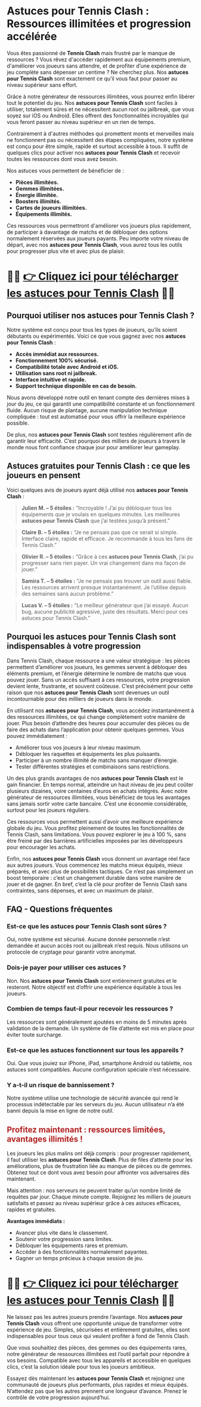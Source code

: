 <h1>Astuces pour Tennis Clash : Ressources illimitées et progression accélérée</h1>

<p>Vous êtes passionné de <strong>Tennis Clash</strong> mais frustré par le manque de ressources ? Vous rêvez d'accéder rapidement aux équipements premium, d'améliorer vos joueurs sans attendre, et de profiter d’une expérience de jeu complète sans dépenser un centime ? Ne cherchez plus. Nos <strong>astuces pour Tennis Clash</strong> sont exactement ce qu’il vous faut pour passer au niveau supérieur sans effort.</p>

<p>Grâce à notre générateur de ressources illimitées, vous pourrez enfin libérer tout le potentiel du jeu. Nos <strong>astuces pour Tennis Clash</strong> sont faciles à utiliser, totalement sûres et ne nécessitent aucun root ou jailbreak, que vous soyez sur iOS ou Android. Elles offrent des fonctionnalités incroyables qui vous feront passer au niveau supérieur en un rien de temps.</p>

<p>Contrairement à d'autres méthodes qui promettent monts et merveilles mais ne fonctionnent pas ou nécessitent des étapes compliquées, notre système est conçu pour être simple, rapide et surtout accessible à tous. Il suffit de quelques clics pour activer nos <strong>astuces pour Tennis Clash</strong> et recevoir toutes les ressources dont vous avez besoin.</p>

<p>Nos astuces vous permettent de bénéficier de :</p>
<ul>
  <li><strong>Pièces illimitées.</strong></li>
  <li><strong>Gemmes illimitées.</strong></li>
  <li><strong>Énergie illimitée.</strong></li>
  <li><strong>Boosters illimités.</strong></li>
  <li><strong>Cartes de joueurs illimitées.</strong></li>
  <li><strong>Équipements illimités.</strong></li>
</ul>

<p>Ces ressources vous permettront d'améliorer vos joueurs plus rapidement, de participer à davantage de matchs et de débloquer des options normalement réservées aux joueurs payants. Peu importe votre niveau de départ, avec nos <strong>astuces pour Tennis Clash</strong>, vous aurez tous les outils pour progresser plus vite et avec plus de plaisir.</p>

# 🔴🔴 **[👉 Cliquez ici pour télécharger les astuces pour Tennis Clash](https://tinyurl.com/PixelNomade)** 🔴🔴

<h2>Pourquoi utiliser nos astuces pour Tennis Clash ?</h2>

<p>Notre système est conçu pour tous les types de joueurs, qu’ils soient débutants ou expérimentés. Voici ce que vous gagnez avec nos <strong>astuces pour Tennis Clash</strong> :</p>
<ul>
  <li><strong>Accès immédiat aux ressources.</strong></li>
  <li><strong>Fonctionnement 100% sécurisé.</strong></li>
  <li><strong>Compatibilité totale avec Android et iOS.</strong></li>
  <li><strong>Utilisation sans root ni jailbreak.</strong></li>
  <li><strong>Interface intuitive et rapide.</strong></li>
  <li><strong>Support technique disponible en cas de besoin.</strong></li>
</ul>

<p>Nous avons développé notre outil en tenant compte des dernières mises à jour du jeu, ce qui garantit une compatibilité constante et un fonctionnement fluide. Aucun risque de plantage, aucune manipulation technique compliquée : tout est automatisé pour vous offrir la meilleure expérience possible.</p>

<p>De plus, nos <strong>astuces pour Tennis Clash</strong> sont testées régulièrement afin de garantir leur efficacité. C’est pourquoi des milliers de joueurs à travers le monde nous font confiance chaque jour pour améliorer leur gameplay.</p>

<h2>Astuces gratuites pour Tennis Clash : ce que les joueurs en pensent</h2>

<p>Voici quelques avis de joueurs ayant déjà utilisé nos <strong>astuces pour Tennis Clash</strong> :</p>

<blockquote>
  <p><strong>Julien M. – 5 étoiles :</strong> “Incroyable ! J’ai pu débloquer tous les équipements que je voulais en quelques minutes. Les meilleures <strong>astuces pour Tennis Clash</strong> que j’ai testées jusqu’à présent.”</p>
</blockquote>

<blockquote>
  <p><strong>Claire B. – 5 étoiles :</strong> “Je ne pensais pas que ce serait si simple. Interface claire, rapide et efficace. Je recommande à tous les fans de Tennis Clash.”</p>
</blockquote>

<blockquote>
  <p><strong>Olivier R. – 5 étoiles :</strong> “Grâce à ces <strong>astuces pour Tennis Clash</strong>, j’ai pu progresser sans rien payer. Un vrai changement dans ma façon de jouer.”</p>
</blockquote>

<blockquote>
  <p><strong>Samira T. – 5 étoiles :</strong> “Je ne pensais pas trouver un outil aussi fiable. Les ressources arrivent presque instantanément. Je l’utilise depuis des semaines sans aucun problème.”</p>
</blockquote>

<blockquote>
  <p><strong>Lucas V. – 5 étoiles :</strong> “Le meilleur générateur que j’ai essayé. Aucun bug, aucune publicité agressive, juste des résultats. Merci pour ces astuces pour Tennis Clash.”</p>
</blockquote>

<h2>Pourquoi les astuces pour Tennis Clash sont indispensables à votre progression</h2>

<p>Dans Tennis Clash, chaque ressource a une valeur stratégique : les pièces permettent d’améliorer vos joueurs, les gemmes servent à débloquer des éléments premium, et l’énergie détermine le nombre de matchs que vous pouvez jouer. Sans un accès suffisant à ces ressources, votre progression devient lente, frustrante, et souvent coûteuse. C’est précisément pour cette raison que nos <strong>astuces pour Tennis Clash</strong> sont devenues un outil incontournable pour des milliers de joueurs dans le monde.</p>

<p>En utilisant nos <strong>astuces pour Tennis Clash</strong>, vous accédez instantanément à des ressources illimitées, ce qui change complètement votre manière de jouer. Plus besoin d’attendre des heures pour accumuler des pièces ou de faire des achats dans l’application pour obtenir quelques gemmes. Vous pouvez immédiatement :</p>
<ul>
  <li>Améliorer tous vos joueurs à leur niveau maximum.</li>
  <li>Débloquer les raquettes et équipements les plus puissants.</li>
  <li>Participer à un nombre illimité de matchs sans manquer d’énergie.</li>
  <li>Tester différentes stratégies et combinaisons sans restrictions.</li>
</ul>

<p>Un des plus grands avantages de nos <strong>astuces pour Tennis Clash</strong> est le gain financier. En temps normal, atteindre un haut niveau de jeu peut coûter plusieurs dizaines, voire centaines d’euros en achats intégrés. Avec notre générateur de ressources illimitées, vous bénéficiez de tous les avantages sans jamais sortir votre carte bancaire. C’est une économie considérable, surtout pour les joueurs réguliers.</p>

<p>Ces ressources vous permettent aussi d’avoir une meilleure expérience globale du jeu. Vous profitez pleinement de toutes les fonctionnalités de Tennis Clash, sans limitations. Vous pouvez explorer le jeu à 100 %, sans être freiné par des barrières artificielles imposées par les développeurs pour encourager les achats.</p>

<p>Enfin, nos <strong>astuces pour Tennis Clash</strong> vous donnent un avantage réel face aux autres joueurs. Vous commencez les matchs mieux équipés, mieux préparés, et avec plus de possibilités tactiques. Ce n’est pas simplement un boost temporaire : c’est un changement durable dans votre manière de jouer et de gagner. En bref, c’est la clé pour profiter de Tennis Clash sans contraintes, sans dépenses, et avec un maximum de plaisir.</p>

<h2>FAQ - Questions fréquentes</h2>

<h3>Est-ce que les astuces pour Tennis Clash sont sûres ?</h3>
<p>Oui, notre système est sécurisé. Aucune donnée personnelle n’est demandée et aucun accès root ou jailbreak n’est requis. Nous utilisons un protocole de cryptage pour garantir votre anonymat.</p>

<h3>Dois-je payer pour utiliser ces astuces ?</h3>
<p>Non. Nos <strong>astuces pour Tennis Clash</strong> sont entièrement gratuites et le resteront. Notre objectif est d’offrir une expérience équitable à tous les joueurs.</p>

<h3>Combien de temps faut-il pour recevoir les ressources ?</h3>
<p>Les ressources sont généralement ajoutées en moins de 5 minutes après validation de la demande. Un système de file d’attente est mis en place pour éviter toute surcharge.</p>

<h3>Est-ce que les astuces fonctionnent sur tous les appareils ?</h3>
<p>Oui. Que vous jouiez sur iPhone, iPad, smartphone Android ou tablette, nos astuces sont compatibles. Aucune configuration spéciale n’est nécessaire.</p>

<h3>Y a-t-il un risque de bannissement ?</h3>
<p>Notre système utilise une technologie de sécurité avancée qui rend le processus indétectable par les serveurs du jeu. Aucun utilisateur n’a été banni depuis la mise en ligne de notre outil.</p>

<h2 style="color:#b22222;">Profitez maintenant : ressources limitées, avantages illimités !</h2>

<p>Les joueurs les plus malins ont déjà compris : pour progresser rapidement, il faut utiliser les <strong>astuces pour Tennis Clash</strong>. Plus de files d’attente pour les améliorations, plus de frustration liée au manque de pièces ou de gemmes. Obtenez tout ce dont vous avez besoin pour affronter vos adversaires dès maintenant.</p>

<p>Mais attention : nos serveurs ne peuvent traiter qu’un nombre limité de requêtes par jour. Chaque minute compte. Rejoignez les milliers de joueurs satisfaits et passez au niveau supérieur grâce à ces astuces efficaces, rapides et gratuites.</p>

<p><strong>Avantages immédiats :</strong></p>
<ul>
  <li>Avancer plus vite dans le classement.</li>
  <li>Soutenir votre progression sans limites.</li>
  <li>Débloquer les équipements rares et premium.</li>
  <li>Accéder à des fonctionnalités normalement payantes.</li>
  <li>Gagner un temps précieux à chaque session de jeu.</li>
</ul>

# 🔴🔴 **[👉 Cliquez ici pour télécharger les astuces pour Tennis Clash](https://tinyurl.com/PixelNomade)** 🔴🔴

<p>Ne laissez pas les autres joueurs prendre l’avantage. Nos <strong>astuces pour Tennis Clash</strong> vous offrent une opportunité unique de transformer votre expérience de jeu. Simples, sécurisées et entièrement gratuites, elles sont indispensables pour tous ceux qui veulent profiter à fond de Tennis Clash.</p>

<p>Que vous souhaitiez des pièces, des gemmes ou des équipements rares, notre générateur de ressources illimitées est l’outil parfait pour répondre à vos besoins. Compatible avec tous les appareils et accessible en quelques clics, c’est la solution idéale pour tous les joueurs ambitieux.</p>

<p>Essayez dès maintenant les <strong>astuces pour Tennis Clash</strong> et rejoignez une communauté de joueurs plus performants, plus rapides et mieux équipés. N’attendez pas que les autres prennent une longueur d’avance. Prenez le contrôle de votre progression aujourd’hui.</p>
